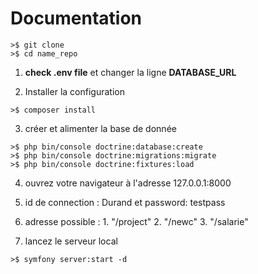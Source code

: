# Documentation

```console
>$ git clone
>$ cd name_repo
```

1. **check .env file** et changer la ligne **DATABASE_URL**

2. Installer la configuration

```console
>$ composer install
```

3. créer et alimenter la base de donnée

```consol
>$ php bin/console doctrine:database:create
>$ php bin/console doctrine:migrations:migrate
>$ php bin/console doctrine:fixtures:load
```

4. ouvrez votre navigateur à l'adresse 127.0.0.1:8000

5. id de connection : Durand et password: testpass
6. adresse possible : 1. "/project" 2. "/newc" 3. "/salarie"
7. lancez le serveur local
```console
>$ symfony server:start -d
```
